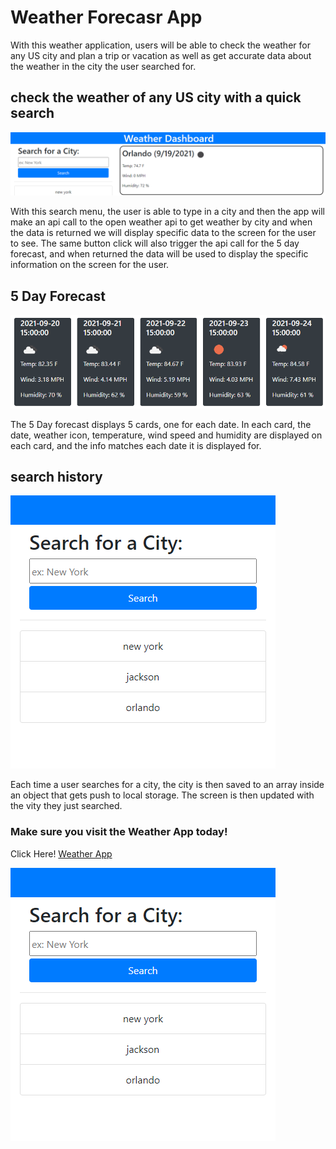 # Weather Forecasr App

With this weather application, users will be able to check the weather for any US city and plan a trip or vacation as well as get accurate data about the weather in the city the user searched for.

## check the weather of any US city with a quick search

![app](./assets/imgs/search.png)

With this search menu, the user is able to type in a city and then the app will make an api call to the open weather api to get weather by city and when the data is returned we will display specific data to the screen for the user to see. The same button click will also trigger the api call for the 5 day forecast, and when returned the data will be used to display the specific information on the screen for the user.

## 5 Day Forecast

![app](./assets/imgs/5day.png)

The 5 Day forecast displays 5 cards, one for each date. In each card, the date, weather icon, temperature, wind speed and humidity are displayed on each card, and the info matches each date it is displayed for.

## search history

![app](./assets/imgs/history.png)

Each time a user searches for a city, the city is then saved to an array inside an object that gets push to local storage. The screen is then updated with the vity they just searched.

### Make sure you visit the Weather App today!

Click Here! [Weather App](https://dorvilsteven.github.io/weather-app/)

![app](./assets/imgs/history.png)
